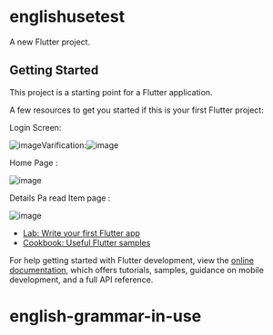 # englishusetest

A new Flutter project.

## Getting Started

This project is a starting point for a Flutter application.

A few resources to get you started if this is your first Flutter project:

Login Screen:

![image](https://user-images.githubusercontent.com/62188211/226208081-060cbe84-debc-463f-b6f6-0259baadde1e.png)Varification:![image](https://user-images.githubusercontent.com/62188211/226208184-539aff3c-fec1-4d25-ac86-63d855759f36.png)

Home Page :

![image](https://user-images.githubusercontent.com/62188211/226208319-d9f8468a-1097-40d1-8057-2b3f05e0a612.png)

Details Pa read Item page :

![image](https://user-images.githubusercontent.com/62188211/226208364-9e31bd3e-8a15-4cc3-93ed-88f452e27089.png)


- [Lab: Write your first Flutter app](https://docs.flutter.dev/get-started/codelab)
- [Cookbook: Useful Flutter samples](https://docs.flutter.dev/cookbook)

For help getting started with Flutter development, view the
[online documentation](https://docs.flutter.dev/), which offers tutorials,
samples, guidance on mobile development, and a full API reference.
# english-grammar-in-use
